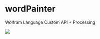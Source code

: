 # wordPainter
Wolfram Language Custom API + Processing

<img src="https://raw.githubusercontent.com/riverpointacademy/GenerativeArt-Fall2018/master/InstallAni.gif"/> 
